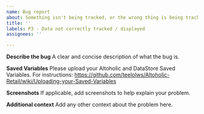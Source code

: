 ```yaml
---
name: Bug report
about: Something isn't being tracked, or the wrong thing is being tracked
title: ''
labels: P3 - Data not correctly tracked / displayed
assignees: ''

---
```


**Describe the bug**
A clear and concise description of what the bug is.

**Saved Variables**
Please upload your Altoholic and DataStore Saved Variables. For instructions: https://github.com/teelolws/Altoholic-Retail/wiki/Uploading-your-Saved-Variables

**Screenshots**
If applicable, add screenshots to help explain your problem.

**Additional context**
Add any other context about the problem here.
